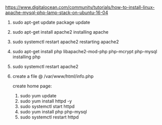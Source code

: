 https://www.digitalocean.com/community/tutorials/how-to-install-linux-apache-mysql-php-lamp-stack-on-ubuntu-16-04

1. sudo apt-get update
   package update
2. sudo apt-get install apache2
   installing apache
3. sudo systemctl restart apache2
   restarting apache2 
4. sudo apt-get install php libapache2-mod-php php-mcrypt php-mysql
   installing php 
5. sudo systemctl restart apache2
6. create a file @ /var/www/html/info.php
    <?php 
    phpinfo();
    ?>

    create home page:

    1. sudo yum update
    2. sudo yum install httpd -y
    3. sudo systemctl start httpd
    4. sudo yum install php php-mysql
    5. sudo systemctl restart httpd
     